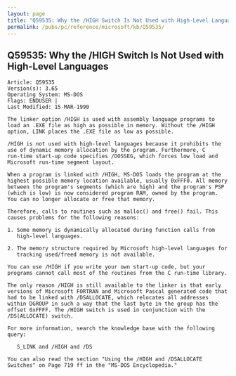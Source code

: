 ```yaml
---
layout: page
title: "Q59535: Why the /HIGH Switch Is Not Used with High-Level Languages"
permalink: /pubs/pc/reference/microsoft/kb/Q59535/
---
```


## Q59535: Why the /HIGH Switch Is Not Used with High-Level Languages

	Article: Q59535
	Version(s): 3.65
	Operating System: MS-DOS
	Flags: ENDUSER |
	Last Modified: 15-MAR-1990
	
	The linker option /HIGH is used with assembly language programs to
	load an .EXE file as high as possible in memory. Without the /HIGH
	option, LINK places the .EXE file as low as possible.
	
	/HIGH is not used with high-level languages because it prohibits the
	use of dynamic memory allocation by the program. Furthermore, C
	run-time start-up code specifies /DOSSEG, which forces low load and
	Microsoft run-time segment layout.
	
	When a program is linked with /HIGH, MS-DOS loads the program at the
	highest possible memory location available, usually 0xFFF0. All memory
	between the program's segments (which are high) and the program's PSP
	(which is low) is now considered program RAM, owned by the program.
	You can no longer allocate or free that memory.
	
	Therefore, calls to routines such as malloc() and free() fail. This
	causes problems for the following reasons:
	
	1. Some memory is dynamically allocated during function calls from
	   high-level languages.
	
	2. The memory structure required by Microsoft high-level languages for
	   tracking used/freed memory is not available.
	
	You can use /HIGH if you write your own start-up code, but your
	programs cannot call most of the routines from the C run-time library.
	
	The only reason /HIGH is still available to the linker is that early
	versions of Microsoft FORTRAN and Microsoft Pascal generated code that
	had to be linked with /DSALLOCATE, which relocates all addresses
	within DGROUP in such a way that the last byte in the group has the
	offset 0xFFFF. The /HIGH switch is used in conjunction with the
	/DS(ALLOCATE) switch.
	
	For more information, search the knowledge base with the following
	query:
	
	   S_LINK and /HIGH and /DS
	
	You can also read the section "Using the /HIGH and /DSALLOCATE
	Switches" on Page 719 ff in the "MS-DOS Encyclopedia."
